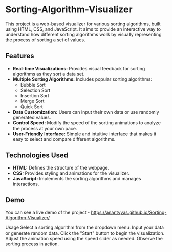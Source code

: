 # Sorting-Algorithm-Visualizer
This project is a web-based visualizer for various sorting algorithms, built using HTML, CSS, and JavaScript. It aims to provide an interactive way to understand how different sorting algorithms work by visually representing the process of sorting a set of values.


## Features

- **Real-time Visualizations:** Provides visual feedback for sorting algorithms as they sort a data set.
- **Multiple Sorting Algorithms:** Includes popular sorting algorithms:
  - Bubble Sort
  - Selection Sort
  - Insertion Sort
  - Merge Sort
  - Quick Sort
- **Data Customization:** Users can input their own data or use randomly generated values.
- **Control Speed:** Modify the speed of the sorting animations to analyze the process at your own pace.
- **User-Friendly Interface:** Simple and intuitive interface that makes it easy to select and compare different algorithms.

## Technologies Used

- **HTML:** Defines the structure of the webpage.
- **CSS:** Provides styling and animations for the visualizer.
- **JavaScript:** Implements the sorting algorithms and manages interactions.

## Demo

You can see a live demo of the project - https://anantvyas.github.io/Sorting-Algorithm-Visualizer/



Usage
Select a sorting algorithm from the dropdown menu.
Input your data or generate random data.
Click the "Start" button to begin the visualization.
Adjust the animation speed using the speed slider as needed.
Observe the sorting process in action.
